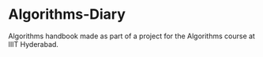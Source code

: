 # Algorithms-Diary
Algorithms handbook made as part of a project for the Algorithms course at IIIT Hyderabad.
